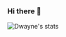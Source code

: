 ### Hi there 👋

![Dwayne's stats](https://github-readme-stats.vercel.app/api?username=dwayneparton&count_private=true&show_icons=true&locale=en&theme=dark)

<!--
**dwayneparton/dwayneparton** is a ✨ _special_ ✨ repository because its `README.md` (this file) appears on your GitHub profile.

Here are some ideas to get you started:

- 🔭 I’m currently working on ...
- 🌱 I’m currently learning ...
- 👯 I’m looking to collaborate on ...
- 🤔 I’m looking for help with ...
- 💬 Ask me about ...
- 📫 How to reach me: ...
- 😄 Pronouns: ...
- ⚡ Fun fact: ...
-->
